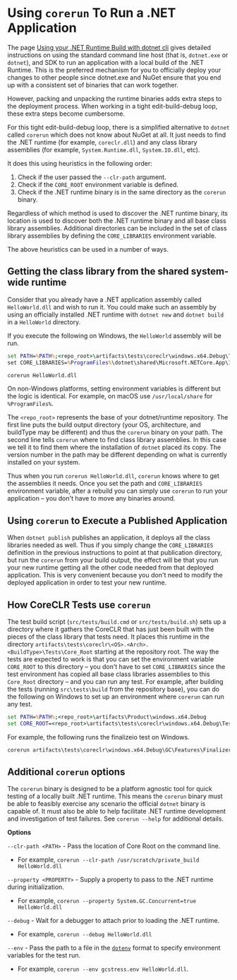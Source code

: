 
# Using `corerun` To Run a .NET Application

The page [Using your .NET Runtime Build with dotnet cli](../using-dotnet-cli.md) gives detailed instructions on using the standard
command line host (that is, `dotnet.exe` or `dotnet`), and SDK to run an application with a local build of the
.NET Runtime. This is the preferred mechanism for you to officially deploy
your changes to other people since dotnet.exe and NuGet ensure that you end up with a consistent
set of binaries that can work together.

However, packing and unpacking the runtime binaries adds extra steps to the deployment process. When
working in a tight edit-build-debug loop, these extra steps become cumbersome.

For this tight edit-build-debug loop, there is a simplified alternative to `dotnet` called `corerun` which
does not know about NuGet at all. It just needs to find the .NET runtime (for example, `coreclr.dll`)
and any class library assemblies (for example, `System.Runtime.dll`, `System.IO.dll`, etc).

It does this using heuristics in the following order:

1. Check if the user passed the `--clr-path` argument.
1. Check if the `CORE_ROOT` environment variable is defined.
1. Check if the .NET runtime binary is in the same directory as the `corerun` binary.

Regardless of which method is used to discover the .NET runtime binary, its location is used to discover
both the .NET runtime binary and all base class library assemblies. Additional directories can be included
in the set of class library assemblies by defining the `CORE_LIBRARIES` environment variable.

The above heuristics can be used in a number of ways.

## Getting the class library from the shared system-wide runtime

Consider that you already have a .NET application assembly called `HelloWorld.dll` and wish to run it.
You could make such an assembly by using an officially installed .NET runtime with `dotnet new` and `dotnet build` in a `HelloWorld` directory.

If you execute the following on Windows, the `HelloWorld` assembly will be run.

```cmd
set PATH=%PATH%;<repo_root>\artifacts\tests\coreclr\windows.x64.Debug\Tests\Core_Root\
set CORE_LIBRARIES=%ProgramFiles%\dotnet\shared\Microsoft.NETCore.App\1.0.0

corerun HelloWorld.dll
```

On non-Windows platforms, setting environment variables is different but the logic is identical. For example, on macOS use `/usr/local/share` for `%ProgramFiles%`.

The `<repo_root>` represents the base of your dotnet/runtime repository. The first line puts the build output directory
(your OS, architecture, and buildType may be different) and thus the `corerun` binary on your path.
The second line tells `corerun` where to find class library assemblies. In this case we tell it to find them where
the installation of `dotnet` placed its copy. The version number in the path may be different depending on what
is currently installed on your system.

Thus when you run `corerun HelloWorld.dll`, `corerun` knows where to get the assemblies it needs.
Once you set the path and `CORE_LIBRARIES` environment variable, after a rebuild you can simply use
`corerun` to run your application &ndash; you don't have to move any binaries around.

## Using `corerun` to Execute a Published Application

When `dotnet publish` publishes an application, it deploys all the class libraries needed as well.
Thus if you simply change the `CORE_LIBRARIES` definition in the previous instructions to point at
that publication directory, but run the `corerun` from your build output, the effect will be that you
run your new runtime getting all the other code needed from that deployed application. This is
very convenient because you don't need to modify the deployed application in order to test
your new runtime.

## How CoreCLR Tests use `corerun`

The test build script (`src/tests/build.cmd` or `src/tests/build.sh`) sets up a directory where it
gathers the CoreCLR that has just been built with the pieces of the class library that tests need.
It places this runtime in the directory
`artifacts\tests\coreclr\<OS>.<Arch>.<BuildType>\Tests\Core_Root`
 starting at the repository root. The way the tests are expected to work is that you can set the environment
variable `CORE_ROOT` to this directory &ndash; you don't have to set `CORE_LIBRARIES` since the test environment has copied all base class libraries assemblies to this `Core_Root` directory &ndash; and you can run any test. For example, after building the tests
(running `src\tests\build` from the repository base), you can do the following on Windows to set up an environment where `corerun` can run any test.

```cmd
set PATH=%PATH%;<repo_root>\artifacts\Product\windows.x64.Debug
set CORE_ROOT=<repo_root>\artifacts\tests\coreclr\windows.x64.Debug\Tests\Core_Root
```
For example, the following runs the finalizeio test on Windows.

```cmd
corerun artifacts\tests\coreclr\windows.x64.Debug\GC\Features\Finalizer\finalizeio\finalizeio\finalizeio.dll
```

## Additional `corerun` options

The `corerun` binary is designed to be a platform agnostic tool for quick testing of a locally built .NET runtime.
This means the `corerun` binary must be able to feasibly exercise any scenario the official `dotnet` binary is capable
of. It must also be able to help facilitate .NET runtime development and investigation of test failures.
See `corerun --help` for additional details.

**Options**

`--clr-path <PATH>` - Pass the location of Core Root on the command line.
- For example, `corerun --clr-path /usr/scratch/private_build HelloWorld.dll`

`--property <PROPERTY>` - Supply a property to pass to the .NET runtime during initialization.
- For example, `corerun --property System.GC.Concurrent=true HelloWorld.dll`

`--debug` - Wait for a debugger to attach prior to loading the .NET runtime.
- For example, `corerun --debug HelloWorld.dll`

`--env` - Pass the path to a file in the [`dotenv`](https://github.com/motdotla/dotenv) format to specify environment variables for the test run.
- For example, `corerun --env gcstress.env HelloWorld.dll`.
